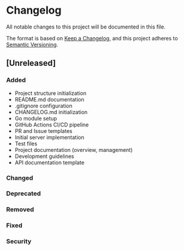 # Changelog

All notable changes to this project will be documented in this file.

The format is based on [Keep a Changelog](https://keepachangelog.com/en/1.0.0/),
and this project adheres to [Semantic Versioning](https://semver.org/spec/v2.0.0.html).

## [Unreleased]

### Added
- Project structure initialization
- README.md documentation
- .gitignore configuration
- CHANGELOG.md initialization
- Go module setup
- GitHub Actions CI/CD pipeline
- PR and Issue templates
- Initial server implementation
- Test files
- Project documentation (overview, management)
- Development guidelines
- API documentation template

### Changed

### Deprecated

### Removed

### Fixed

### Security
